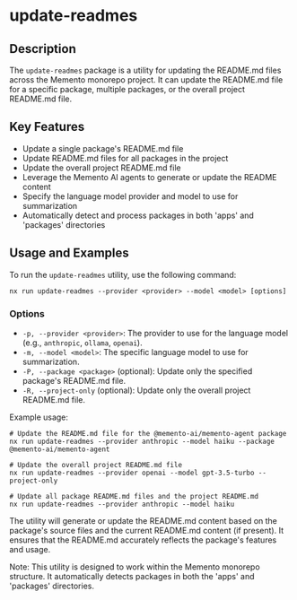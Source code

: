 # update-readmes

## Description
The `update-readmes` package is a utility for updating the README.md files across the Memento monorepo project. It can update the README.md file for a specific package, multiple packages, or the overall project README.md file.

## Key Features
- Update a single package's README.md file
- Update README.md files for all packages in the project
- Update the overall project README.md file
- Leverage the Memento AI agents to generate or update the README content
- Specify the language model provider and model to use for summarization
- Automatically detect and process packages in both 'apps' and 'packages' directories

## Usage and Examples

To run the `update-readmes` utility, use the following command:

```
nx run update-readmes --provider <provider> --model <model> [options]
```

### Options

- `-p, --provider <provider>`: The provider to use for the language model (e.g., `anthropic`, `ollama`, `openai`).
- `-m, --model <model>`: The specific language model to use for summarization.
- `-P, --package <package>` (optional): Update only the specified package's README.md file.
- `-R, --project-only` (optional): Update only the overall project README.md file.

Example usage:

```
# Update the README.md file for the @memento-ai/memento-agent package
nx run update-readmes --provider anthropic --model haiku --package @memento-ai/memento-agent

# Update the overall project README.md file
nx run update-readmes --provider openai --model gpt-3.5-turbo --project-only

# Update all package README.md files and the project README.md
nx run update-readmes --provider anthropic --model haiku
```

The utility will generate or update the README.md content based on the package's source files and the current README.md content (if present). It ensures that the README.md accurately reflects the package's features and usage.

Note: This utility is designed to work within the Memento monorepo structure. It automatically detects packages in both the 'apps' and 'packages' directories.
